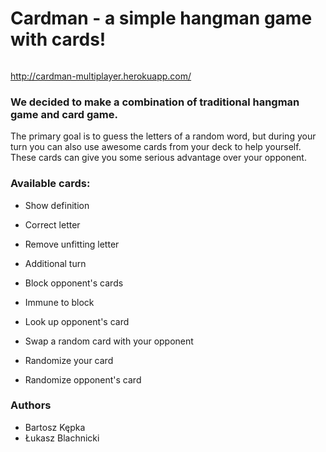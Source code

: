 # Cardman - a simple hangman game with cards!

![]()


http://cardman-multiplayer.herokuapp.com/

### We decided to make a combination of traditional hangman game and card game.

The primary goal is to guess the letters of a random word, but during your turn you can also use awesome cards from your deck to help yourself. These cards can give you some serious advantage over your opponent.

### Available cards:

-   Show definition

-   Correct letter

-   Remove unfitting letter

-   Additional turn

-   Block opponent's cards

-   Immune to block

-   Look up opponent's card

-   Swap a random card with your opponent

-   Randomize your card

-   Randomize opponent's card

### Authors

-   Bartosz Kępka
-   Łukasz Blachnicki

